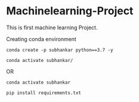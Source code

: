 # Machinelearning-Project
This is first machine learning Project.


Creating conda environment
```
conda create -p subhankar python==3.7 -y
```

```
conda activate subhankar/
```
OR
```
conda activate subhankar
```


```
pip install requirements.txt
```